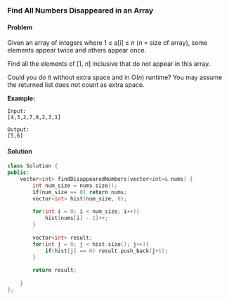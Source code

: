 ### Find All Numbers Disappeared in an Array

#### Problem

Given an array of integers where 1 ≤ a[i] ≤ *n* (*n* = size of array), some elements appear twice and others appear once.

Find all the elements of [1, *n*] inclusive that do not appear in this array.

Could you do it without extra space and in O(*n*) runtime? You may assume the returned list does not count as extra space.

**Example:**

```
Input:
[4,3,2,7,8,2,3,1]

Output:
[5,6]
```

#### Solution

```c++
class Solution {
public:
    vector<int> findDisappearedNumbers(vector<int>& nums) {
        int num_size = nums.size();
        if(num_size == 0) return nums;
        vector<int> hist(num_size, 0);
        
        for(int i = 0; i < num_size; i++){
            hist[nums[i] - 1]++;
        }
        
        vector<int> result;
        for(int j = 0; j < hist.size(); j++){
            if(hist[j] == 0) result.push_back(j+1);
        }
        
        return result;
    
    }
};
```

